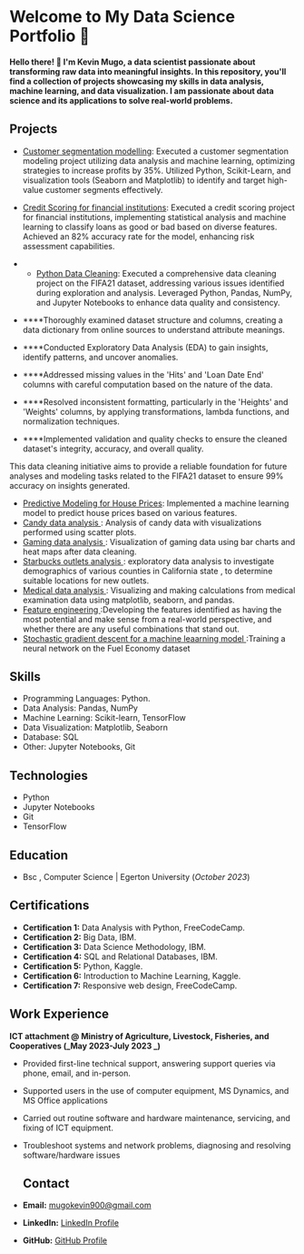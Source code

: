 # Welcome to My Data Science Portfolio 🚀

#### Hello there! 👋 I'm Kevin Mugo, a data scientist passionate about transforming raw data into meaningful insights. In this repository, you'll find a collection of projects showcasing my skills in data analysis, machine learning, and data visualization. I am passionate about data science and its applications to solve real-world problems.

## Projects
- [Customer segmentation modelling](https://github.com/anzykenya/Customer-Segmenation): Executed a customer segmentation modeling project utilizing data analysis and machine learning, optimizing strategies to increase profits by 35%. Utilized Python, Scikit-Learn, and 
visualization tools (Seaborn and Matplotlib) to identify and target high-value customer segments effectively.

- [Credit Scoring for financial institutions](https://github.com/anzykenya/Credit-scoring-Project): Executed a credit scoring project for financial institutions, implementing statistical analysis and machine learning to classify loans as good or bad based on diverse features. Achieved an 82% accuracy rate for the model, enhancing risk assessment capabilities.
  
- - [Python Data Cleaning](https://github.com/anzykenya/Housing_predictions-model): Executed a comprehensive data cleaning project on the FIFA21 dataset, addressing various issues identified during exploration and analysis. Leveraged Python, Pandas, NumPy, and Jupyter Notebooks to enhance data quality and consistency.

- ****Thoroughly examined dataset structure and columns, creating a data dictionary from online sources to understand attribute meanings.
- ****Conducted Exploratory Data Analysis (EDA) to gain insights, identify patterns, and uncover anomalies.
- ****Addressed missing values in the 'Hits' and 'Loan Date End' columns with careful computation based on the nature of the data.
- ****Resolved inconsistent formatting, particularly in the 'Heights' and 'Weights' columns, by applying transformations, lambda functions, and normalization techniques.
- ****Implemented validation and quality checks to ensure the cleaned dataset's integrity, accuracy, and overall quality.
  
This data cleaning initiative aims to provide a reliable foundation for future analyses and modeling tasks related to the FIFA21 dataset to ensure 99% accuracy on insights generated.

- [Predictive Modeling for House Prices](https://github.com/anzykenya/Housing_predictions-model): Implemented a machine learning model to predict house prices based on various features.
- [Candy data analysis ](https://github.com/anzykenya/Candy-data-analyis): Analysis of candy data with visualizations performed using scatter plots.
- [Gaming data analysis  ](https://github.com/anzykenya/Gaming-data-analysis): Visualization of gaming data using bar charts and heat maps after data cleaning.
- [Starbucks outlets analysis  ](https://github.com/anzykenya/Starbucks-Analysis): exploratory data analysis to investigate demographics of various counties in California state , to determine suitable locations for new outlets.
- [Medical data  analysis  ](https://github.com/anzykenya/Medical-data-analysis): Visualizing and making calculations from medical examination data using matplotlib, seaborn, and pandas.
- [Feature engineering  ](https://github.com/anzykenya/Feature-engineering1):Developing the features identified as having the most potential and make sense from a real-world perspective, and whether there are any useful combinations that stand out.
- [Stochastic gradient descent for a machine leaarning model  ](https://github.com/anzykenya/SGD/blob/main/SGD.ipynb):Training a neural network on the Fuel Economy dataset
   

## Skills

- Programming Languages: Python.
- Data Analysis: Pandas, NumPy
- Machine Learning: Scikit-learn, TensorFlow
- Data Visualization: Matplotlib, Seaborn
- Database: SQL
- Other: Jupyter Notebooks, Git

## Technologies

- Python
- Jupyter Notebooks
- Git
- TensorFlow

## Education
- Bsc , Computer Science | Egerton University (_October 2023_)

## Certifications

- **Certification 1:** Data Analysis with Python, FreeCodeCamp.
- **Certification 2:** Big Data, IBM.
- **Certification 3:** Data Science Methodology, IBM.
- **Certification 4:** SQL and Relational Databases, IBM.
- **Certification 5:** Python, Kaggle.
- **Certification 6:** Introduction to Machine Learning, Kaggle.
- **Certification 7:** Responsive web design, FreeCodeCamp.
  

## Work Experience
**ICT attachment @ Ministry of Agriculture, Livestock, Fisheries, and Cooperatives  (_May 2023-July 2023  _)**
- Provided first-line technical support, answering support queries via phone, email, and in-person.  
- Supported users in the use of computer equipment, MS Dynamics, and MS Office applications
- Carried out routine software and hardware maintenance, servicing, and fixing of ICT equipment.
- Troubleshoot systems and network problems, diagnosing and resolving software/hardware issues

  ## Contact

- **Email:** mugokevin900@gmail.com
- **LinkedIn:** [LinkedIn Profile](https://www.linkedin.com/in/kevin-mugo-712b341bb/)
- **GitHub:** [GitHub Profile](https://github.com/anzykenya)


